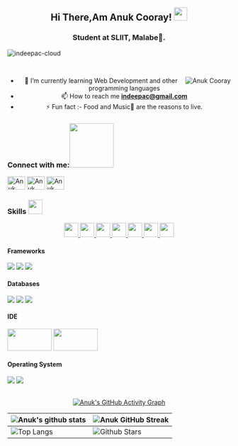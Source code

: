 <div align="center">
<h2> Hi There,Am Anuk Cooray! <img src="https://github.com/abdoachhoubi/abdoachhoubi/blob/main/gifs/Hi.gif" width="30"></h2>
<h3 align="center">Student at SLIIT, Malabe🌟.</h3>
<p align="left">
  <img src="https://komarev.com/ghpvc/?username=indeepac-cloud&label=Profile%20views&color=0e75b6&style=flat" alt="indeepac-cloud"/>
</p>
<br>

<p><img align="right" src="https://github.com/Adam-pw/Adam-pw/blob/main/animation_500_kxa883sd.gif" alt="Anuk Cooray" /></p>

- 🌱 I’m currently learning Web Development and other programming languages
- 📫 How to reach me **indeepac@gmail.com**
- ⚡ Fun fact :- Food and Music🎵 are the reasons to live.
  
<h3 align="left">Connect with me:<img src='https://raw.githubusercontent.com/ShahriarShafin/ShahriarShafin/main/Assets/handshake.gif' width="100px"> </h2>
</h3>
<p align="left">
  <a href="https://www.linkedin.com/in/anuk-cooray-627a061a2/" target="blank"><img align="center"
      src="https://raw.githubusercontent.com/rahuldkjain/github-profile-readme-generator/master/src/images/icons/Social/linked-in-alt.svg"
      alt="Anuk Cooray" height="30" width="40" /></a>
  <a href="https://www.facebook.com/anuk.cooray.75" target="blank"><img align="center"
      src="https://raw.githubusercontent.com/rahuldkjain/github-profile-readme-generator/master/src/images/icons/Social/facebook.svg"
      alt="Anuk Cooray" height="30" width="40" /></a>
  <a href="https://www.instagram.com/_.anuk_cooray._/" target="blank"><img align="center"
      src="https://raw.githubusercontent.com/rahuldkjain/github-profile-readme-generator/master/src/images/icons/Social/instagram.svg"
      alt="Anuk Cooray" height="30" width="40" /></a>
</p>

<h3 align="left"> Skills <img src = "https://media2.giphy.com/media/QssGEmpkyEOhBCb7e1/giphy.gif?cid=ecf05e47a0n3gi1bfqntqmob8g9aid1oyj2wr3ds3mg700bl&rid=giphy.gif" width = 32px> </h3>
<a href= https://github.com/Aditya664?tab=repositories&q=&type=&language=python&sort= > <img width ='32px' src ='https://raw.githubusercontent.com/rahulbanerjee26/githubAboutMeGenerator/main/icons/python.svg'> </a>
<a href= https://github.com/Aditya664?tab=repositories&q=&type=&language=javascript&sort= > <img width ='32px' src ='https://raw.githubusercontent.com/rahulbanerjee26/githubAboutMeGenerator/main/icons/javascript.svg'> </a>
<a href= https://github.com/Aditya664?tab=repositories&q=&type=&language=c&sort= > <img width ='32px' src ='https://raw.githubusercontent.com/rahulbanerjee26/githubAboutMeGenerator/main/icons/c.svg'> </a>
<a href= https://github.com/Aditya664?tab=repositories&q=&type=&language=cpp&sort= > <img width ='32px' src ='https://raw.githubusercontent.com/rahulbanerjee26/githubAboutMeGenerator/main/icons/cpp.svg'> </a>
<a href= https://github.com/Aditya664?tab=repositories&q=&type=&language=css&sort= > <img width ='32px' src ='https://raw.githubusercontent.com/rahulbanerjee26/githubAboutMeGenerator/main/icons/css.svg'> </a>
<a href= https://github.com/Aditya664?tab=repositories&q=&type=&language=html&sort= > <img width ='32px' src ='https://raw.githubusercontent.com/rahulbanerjee26/githubAboutMeGenerator/main/icons/html.svg'> </a>
<a href= https://github.com/Aditya664?tab=repositories&q=&type=&language=android&sort= > <img width ='32px' src ='https://raw.githubusercontent.com/rahulbanerjee26/githubAboutMeGenerator/main/icons/android.svg'> </a>

<h4 align="left">Frameworks</h4>
<div align="left">
  <img src="https://img.shields.io/badge/Express.js-000000?style=for-the-badge&logo=express&logoColor=white">
  <img src="https://img.shields.io/badge/Node.js-339933?style=for-the-badge&logo=nodedotjs&logoColor=white">
  <img src="https://img.shields.io/badge/React-20232A?style=for-the-badge&logo=react&logoColor=61DAFB">
</div>

<h4 align="left">Databases</h4>
<div align="left">
  <img src="https://img.shields.io/badge/MySQL-00000F?style=for-the-badge&logo=mysql&logoColor=white">
  <img src="https://img.shields.io/badge/SQLite-07405E?style=for-the-badge&logo=sqlite&logoColor=white">
  <img src="https://img.shields.io/badge/MongoDB-4EA94B?style=for-the-badge&logo=mongodb&logoColor=white">
</div>

<h4 align="left">IDE</h4>
<div align="left">
  <img src="https://img.shields.io/badge/Android_Studio-3DDC84?style=for-the-badge&logo=android-studio&logoColor=white" width="100" height="50">
  <img src="https://img.shields.io/badge/Visual_Studio_Code-0078D4?style=for-the-badge&logo=visual%20studio%20code&logoColor=white" width="100" height="50">
</div>



<h4 align="left">Operating System</h4>
<div align="left">
  <img src="https://img.shields.io/badge/Windows-0078D6?style=for-the-badge&logo=windows&logoColor=white">
  <img src="https://img.shields.io/badge/Android-3DDC84?style=for-the-badge&logo=android&logoColor=white">
</div>

 <br>
 
[![Anuk's GitHub Activity Graph](https://activity-graph.herokuapp.com/graph?username=indeepac-cloud&theme=tokyonight)](https://git.io/praveenscience)

| ![Anuk's github stats](https://github-readme-stats.vercel.app/api?username=indeepac-cloud&show_icons=true&theme=tokyonight) | ![Anuk GitHub Streak](https://github-readme-streak-stats.herokuapp.com/?user=indeepac-cloud&theme=tokyonight) |
| --- | --- |
| ![Top Langs](https://github-readme-stats.vercel.app/api/top-langs/?username=indeepac-cloud&theme=tokyonight) | ![Github Stars](https://github-readme-stats.vercel.app/api?username=indeepac-cloud&show_icons=true&locale=en&count_private=true&hide_rank=true&custom_title=My%20GitHub%20Stats&disable_animations=true&theme=tokyonight) |
